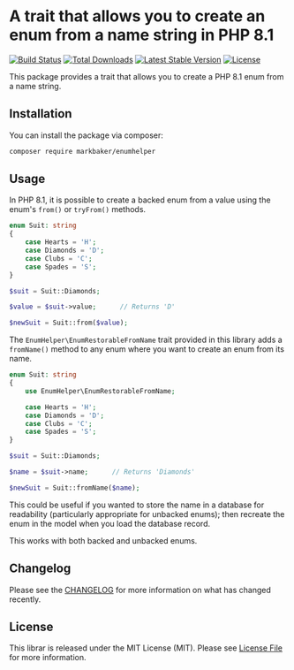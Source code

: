 # A trait that allows you to create an enum from a name string in PHP 8.1

[![Build Status](https://github.com/MarkBaker/EnumHelper/workflows/main/badge.svg)](https://github.com/MarkBaker/EnumHelper/actions)
[![Total Downloads](https://img.shields.io/packagist/dt/markbaker/enumhelper)](https://packagist.org/packages/markbaker/enumhelper)
[![Latest Stable Version](https://img.shields.io/github/v/release/MarkBaker/EnumHelper)](https://packagist.org/packages/markbaker/enumhelper)
[![License](https://img.shields.io/github/license/MarkBaker/EnumHelper)](https://packagist.org/packages/markbaker/enumhelper)

This package provides a trait that allows you to create a PHP 8.1 enum from a name string.

## Installation

You can install the package via composer:

```bash
composer require markbaker/enumhelper
```

## Usage

In PHP 8.1, it is possible to create a backed enum from a value using the enum's `from()` or `tryFrom()` methods.

```php
enum Suit: string
{
    case Hearts = 'H';
    case Diamonds = 'D';
    case Clubs = 'C';
    case Spades = 'S';
}

$suit = Suit::Diamonds;

$value = $suit->value;      // Returns 'D' 

$newSuit = Suit::from($value);
```

The `EnumHelper\EnumRestorableFromName` trait provided in this library adds a `fromName()` method to any enum where you want to create an enum from its name.

```php
enum Suit: string
{
    use EnumHelper\EnumRestorableFromName;

    case Hearts = 'H';
    case Diamonds = 'D';
    case Clubs = 'C';
    case Spades = 'S';
}

$suit = Suit::Diamonds;

$name = $suit->name;      // Returns 'Diamonds' 

$newSuit = Suit::fromName($name);
```

This could be useful if you wanted to store the name in a database for readability (particularly appropriate for unbacked enums); then recreate the enum in the model when you load the database record.

This works with both backed and unbacked enums.

## Changelog

Please see the [CHANGELOG](CHANGELOG.md) for more information on what has changed recently.

## License

This librar is released under the MIT License (MIT). Please see [License File](LICENSE.md) for more information.